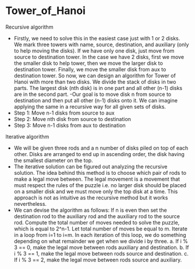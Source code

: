 # Tower_of_Hanoi

Recursive algorithm
- Firstly, we need to solve this in the easiest case just with 1 or 2 disks. We mark three towers with name, source, destination, and auxiliary (only to help moving the disks). If we have only one disk, just move from source to destination tower. In the case we have 2 disks, first we move the smaller disk to help tower, then we move the larger disk to destination tower. Finally, we move the smaller disk from aux to destination tower. So now, we can design an algorithm for Tower of Hanoi with more than two disks. We divide the stack of disks in two parts. The largest disk (nth disk) is in one part and all other (n-1) disks are in the second part.
-Our goal is to move disk n from source to destination and then put all other (n-1) disks onto it. We can imagine applying the same in a recursive way for all given sets of disks.
- Step 1: Move n-1 disks from source to aux
- Step 2: Move nth disk from source to destination
- Step 3: Move n-1 disks from aux to destination


Iterative algorithm
- We will be given three rods and a n number of disks piled on top of each other. Disks are arranged to end up in ascending order, the disk having the smallest diameter on the top.
- The iterative solution can be figured out analyzing the recursive solution. The idea behind this method is to choose which pair of rods to make a legal move between. The legal movement is a movement that must respect the rules of the puzzle i.e. no larger disk should be placed on a smaller disk and we must move only the top disk at a time. This approach is not as intuitive as the recursive method but it works nevertheless.
- We can devise the algorithm as follows:
	If  n is even then set the destination rod to the auxiliary rod and the auxiliary rod to the source rod.
	Compute the total number of moves needed to solve the puzzle, which is equal to 2^n-1. Let total number of moves be equal to m.
	Iterate in a loop from i=1 to i=m. In each iteration of this loop, we do something depending on what remainder we get when we divide i by three. 
a. If i % 3 == 0, make the legal move between rods auxiliary and destination. 
b. If i % 3 == 1, make the legal move between rods source and destination. 
c. If i % 3 == 2, make the legal move between rods source and auxiliary. 
